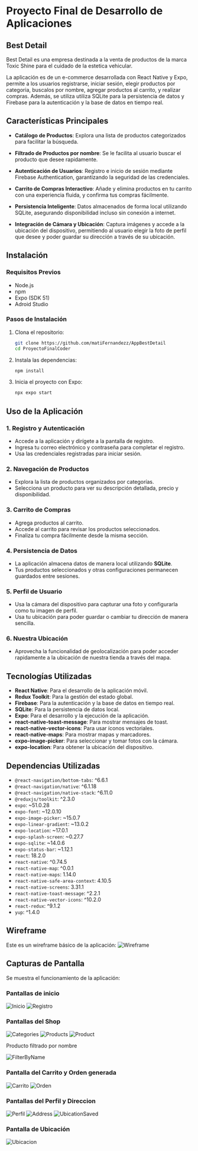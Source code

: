 # Proyecto Final de Desarrollo de Aplicaciones 

## Best Detail

Best Detail es una empresa destinada a la venta de productos de la marca Toxic Shine para el cuidado de la estetica vehicular. 

La aplicación es de un e-commerce desarrollada con React Native y Expo, permite a los usuarios registrarse, iniciar sesión, elegir productos por categoria, buscalos por nombre, agregar productos al carrito, y realizar compras. Además, se utiliza utiliza SQLite para la persistencia de datos y Firebase para la autenticación y la base de datos en tiempo real.

## Características Principales 
- **Catálogo de Productos**: Explora una lista de productos categorizados para facilitar la búsqueda.
- **Filtrado de Productos por nombre**: Se le facilita al usuario buscar el producto que desee rapidamente.
- **Autenticación de Usuarios**: Registro e inicio de sesión mediante Firebase Authentication, garantizando la seguridad de las credenciales.

- **Carrito de Compras Interactivo**: Añade y elimina productos en tu carrito con una experiencia fluida, y confirma tus compras fácilmente.
- **Persistencia Inteligente**: Datos almacenados de forma local utilizando SQLite, asegurando disponibilidad incluso sin conexión a internet.
- **Integración de Cámara y Ubicación**: Captura imágenes y accede a la ubicación del dispositivo, permitiendo al usuario elegir la foto de perfil que desee y poder guardar su dirección a través de su ubicación.


## Instalación

### Requisitos Previos

- Node.js
- npm 
- Expo (SDK 51)
- Adroid Studio

### Pasos de Instalación

1. Clona el repositorio:

    ```bash
    git clone https://github.com/matiFernandezz/AppBestDetail
    cd ProyectoFinalCoder
    ```

2. Instala las dependencias:

    ```bash
    npm install
    ```

3. Inicia el proyecto con Expo:

    ```bash
    npx expo start
    ```

## Uso de la Aplicación

### 1. **Registro y Autenticación**
   - Accede a la aplicación y dirígete a la pantalla de registro.
   - Ingresa tu correo electrónico y contraseña para completar el registro.
   - Usa las credenciales registradas para iniciar sesión.

### 2. **Navegación de Productos**
   - Explora la lista de productos organizados por categorías.
   - Selecciona un producto para ver su descripción detallada, precio y disponibilidad.

### 3. **Carrito de Compras**
   - Agrega productos al carrito.
   - Accede al carrito para revisar los productos seleccionados.
   - Finaliza tu compra fácilmente desde la misma sección.

### 4. **Persistencia de Datos**
   - La aplicación almacena datos de manera local utilizando **SQLite**.
   - Tus productos seleccionados y otras configuraciones permanecen guardados entre sesiones.

### 5. **Perfil de Usuario**
   - Usa la cámara del dispositivo para capturar una foto y configurarla como tu imagen de perfil.
   - Usa tu ubicación para poder guardar o cambiar tu dirección de manera sencilla.

### 6. **Nuestra Ubicación**
   - Aprovecha la funcionalidad de geolocalización para poder acceder rapidamente a la ubicación de nuestra tienda a través del mapa.


## Tecnologías Utilizadas

- **React Native**: Para el desarrollo de la aplicación móvil.
- **Redux Toolkit**: Para la gestión del estado global.
- **Firebase**: Para la autenticación y la base de datos en tiempo real.
- **SQLite**: Para la persistencia de datos local.
- **Expo**: Para el desarrollo y la ejecución de la aplicación.
- **react-native-toast-message**: Para mostrar mensajes de toast.
- **react-native-vector-icons**: Para usar íconos vectoriales.
- **react-native-maps**: Para mostrar mapas y marcadores.
- **expo-image-picker**: Para seleccionar y tomar fotos con la cámara.
- **expo-location**: Para obtener la ubicación del dispositivo.

## Dependencias Utilizadas

- `@react-navigation/bottom-tabs`: ^6.6.1
- `@react-navigation/native`: ^6.1.18
- `@react-navigation/native-stack`: ^6.11.0
- `@reduxjs/toolkit`: ^2.3.0
- `expo`: ~51.0.28
- `expo-font`: ~12.0.10
- `expo-image-picker`: ~15.0.7
- `expo-linear-gradient`: ~13.0.2
- `expo-location`: ~17.0.1
- `expo-splash-screen`: ~0.27.7
- `expo-sqlite`: ~14.0.6
- `expo-status-bar`: ~1.12.1
- `react`: 18.2.0
- `react-native`: ^0.74.5
- `react-native-map`: ^0.0.1
- `react-native-maps`: 1.14.0
- `react-native-safe-area-context`: 4.10.5
- `react-native-screens`: 3.31.1
- `react-native-toast-message`: ^2.2.1
- `react-native-vector-icons`: ^10.2.0
- `react-redux`: ^9.1.2
- `yup`: ^1.4.0

## Wireframe
Este es un wireframe básico de la aplicación:
![Wireframe](./multimedia/wireframeCompleto.png)
## Capturas de Pantalla 
Se muestra el funcionamiento de la aplicación: 
### Pantallas de inicio
![Inicio](./multimedia/ScreenShots/Screen1.png)
![Registro](./multimedia/ScreenShots/Screen2.png)
### Pantallas del Shop
![Categories](./multimedia/ScreenShots/Screen3.png)
![Products](./multimedia/ScreenShots/Screen4.png)
![Product](./multimedia/ScreenShots/Screen6.png)

Producto filtrado por nombre 

![FilterByName](./multimedia/ScreenShots/Screen5.png)
### Pantalla del Carrito y Orden generada
![Carrito](./multimedia/ScreenShots/Screen7.png)
![Orden](./multimedia/ScreenShots/Screen8.png)

### Pantallas del Perfil y Direccion
![Perfil](./multimedia/ScreenShots/Screen9.png)
![Address](./multimedia/ScreenShots/Screen10.png)
![UbicationSaved](./multimedia/ScreenShots/Screen11.png)

### Pantalla de Ubicación
![Ubicacion](./multimedia/ScreenShots/Screen12.png)


